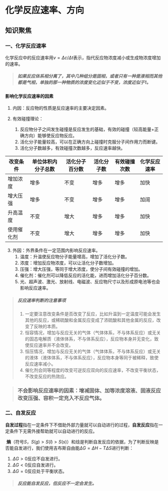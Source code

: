 # 化学反应速率、方向

## 知识聚焦

### 一、化学反应速率

化学反应中的反应速率用$v=\Delta c/\Delta t$表示，指代反应物浓度减小或生成物浓度增加的速率。

> ##### 如果反应体系相分离了，其中几种组分是固相，或者只有一种是液相而其他都是气相，单独的那一种物质的浓度变化近似于不变，浓度近似于1。

#### 影响化学反应速率的因素

1. 内因：反应物的性质是反应速率的主要决定因素。

2. 有效碰撞理论：
   1. 反应物分子之间发生碰撞是反应发生的基础，有效的碰撞（较高能量+正确方向）能够使反应物反应。
   2. 活化分子能量较高，可以在正确方向上碰撞时克服分子间作用力而断键。
   3. 活化分子数越多，有效碰撞次数越多，反应速率越快。

| 改变条件   | 单位体积内分子总数 | 活化分子百分数 | 活化分子数 | 有效碰撞次数 | 化学反应速率 |
| ---------- | ------------------ | -------------- | ---------- | ------------ | ------------ |
| 增加浓度   | 增多               | 不变           | 增多       | 增多         | 加快         |
| 增大压强   | 增多               | 不变           | 增多       | 增多         | 加阔         |
| 升高温度   | 不变               | 增大           | 增多       | 增多         | 加快         |
| 使用催化剂 | 不变               | 增大           | 增多       | 增多         | 加快         |

3. 外因：外界条件在一定范围内影响反应速率。
   1. 温度：升温使反应物分子能量增高，增加了活化分子数。
   2. 浓度：增加反应物浓度，可以让活化分子数增加。
   3. 压强：增大压强，等同于增大浓度，使分子间有效碰撞的增加。
   4. 催化剂：催化剂可以降低反应的活化能，进而增加活化分子百分数。
   5. 光、超声波、激光、放射线、电磁波、反应物尺寸以及形成原电池等也会影响反应速率。

> ##### 反应速率判断的注意事项
>
> 1. 一定要注意改变条件是否改变了反应，比如升温到一定温度可能会发生其他的反应，或稀硫酸和金属反应变成了浓硫酸和其他金属的反应，改变了反映的本质。
> 2. 恒容情况，增加与反应无关的气体（气体体系，不与体系反应）或无关的固态电解质（液体体系，不与体系反应），反应物本身并无变化，致使反应速率并不会改变。
> 3. 恒压情况，增加与反应无关的气体（气体体系，不与体系反应）或无关的液体（液体体系，不与体系反应），反应物本身等同于被稀释，致使反应速率减小。
> 4. 催化剂会同等程度的改变可逆反应双向的反应速率，不改变平衡状态，不改变反应的热效应。

> ### 不会影响反应速率的因素：增减固体、加等浓度溶液、固液反应改变压强、容积一定充入不反应气体。

### 二、自发反应

​	**自发过程**指在一定条件下不借助外部力量就可以自动进行的过程，**自发反应**指在一定条件下无需外接帮助就可以自动进行的反应。

​	**熵**（符号$S$，$S(g)>S(l)>S(s)$）和焓是判断自发反应的依据，为了判断反映是否能自发进行，我们使用吉布斯自由能$\Delta G=\Delta H - T\Delta S$进行判断：

1. $\Delta G>0$反应不自发进行。
2. $\Delta G<0$反应自发进行。
3. $\Delta G=0$反应处于平衡状态。

> ##### 反应能自发反应，但反应不一定会发生。